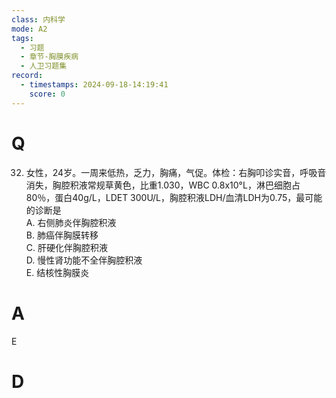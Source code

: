 ```yaml
---
class: 内科学
mode: A2
tags:
  - 习题
  - 章节-胸膜疾病
  - 人卫习题集
record:
  - timestamps: 2024-09-18-14:19:41
    score: 0
---
```


# Q
32. 女性，24岁。一周来低热，乏力，胸痛，气促。体检：右胸叩诊实音，呼吸音消失，胸腔积液常规草黄色，比重1.030，WBC 0.8x10°L，淋巴细胞占80％，蛋白40g/L，LDET 300U/L，胸腔积液LDH/血清LDH为0.75，最可能的诊断是  
A. 右侧肺炎伴胸腔积液  
B. 肺癌伴胸膜转移  
C. 肝硬化伴胸腔积液  
D. 慢性肾功能不全伴胸腔积液  
E. 结核性胸膜炎  
# A
E
# D
